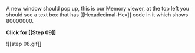 
A new window should pop up, this is our Memory viewer, at the top left you should see a text box that has [[Hexadecimal-Hex]] code in it which shows 80000000. 

**Click for [[Step 09]]**

![[step 08.gif]]